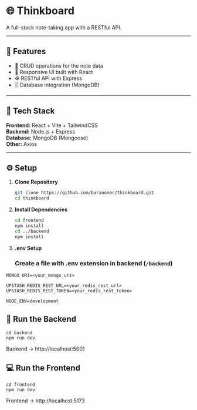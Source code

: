 # 🌐 Thinkboard
  
 A full-stack note-taking app with a RESTful API.

---

## 🚀 Features
- 📄 CRUD operations for the note data
- 📱 Responsive UI built with React
- ⚙️ RESTful API with Express
- 🗄️ Database integration (MongoDB)

---

## 🧱 Tech Stack
**Frontend:** React + Vite + TailwindCSS  
**Backend:** Node.js + Express  
**Database:** MongoDB (Mongoose)  
**Other:** Axios

---

## ⚙️ Setup

1. **Clone Repository**
   ```bash
   git clone https://github.com/baranoner/thinkboard.git
   cd thinkboard
2. **Install Dependencies**
   ```bash
   cd frontend
   npm install
   cd ../backend
   npm install
3. **.env Setup**
   ### Create a file with .env extension in backend (`/backend`)
```
MONGO_URI=<your_mongo_uri>

UPSTASH_REDIS_REST_URL=<your_redis_rest_url>
UPSTASH_REDIS_REST_TOKEN=<your_redis_rest_token>

NODE_ENV=development
``` 

## 🔧 Run the Backend

```
cd backend
npm run dev
```
Backend -> http://localhost:5001
## 💻 Run the Frontend

```
cd frontend
npm run dev
```
Frontend -> http://localhost:5173

